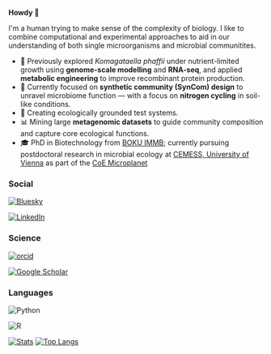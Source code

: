 **Howdy 🤠**

I'm a human trying to make sense of the complexity of biology. I like to combine computational and experimental approaches to aid in our understanding of both single microorganisms and microbial communitites. 

* 🌱 Previously explored *Komagataella phaffii* under nutrient-limited growth using **genome-scale modelling** and **RNA-seq**, and applied **metabolic engineering** to improve recombinant protein production.
* 🧪 Currently focused on **synthetic community (SynCom) design** to unravel microbiome function — with a focus on **nitrogen cycling** in soil-like conditions.
* 🧫 Creating ecologically grounded test systems.
* 📊 Mining large **metagenomic datasets** to guide community composition and capture core ecological functions.
* 🎓 PhD in Biotechnology from [BOKU IMMB](https://boku.ac.at/en/btlw/immb); currently pursuing postdoctoral research in microbial ecology at [CEMESS, University of Vienna](https://cemess.univie.ac.at/) as part of the [CoE Microplanet](https://www.microplanet.at/)


### Social
[![Bluesky](https://img.shields.io/badge/bluesky-bcoltman.bsky.social-0285FF?logo=bluesky&logoColor=white)](https://bsky.app/profile/bcoltman.bsky.social)

[![LinkedIn](https://img.shields.io/badge/linkedin-benjamincoltman-0077B5?logo=LinkedIn&logoColor=white&label=LinkedIn)](https://www.linkedin.com/in/benjamincoltman/)


### Science
[![orcid](https://img.shields.io/badge/-0000--0001--8573--0229-010?&logo=ORCID)](https://orcid.org/my-orcid?orcid=0000-0001-8573-0229)&nbsp;

[![Google Scholar](https://img.shields.io/badge/-publications-100?&logo=Google-Scholar)](https://scholar.google.co/citations?user=NKMevKIAAAAJ)&nbsp;

### Languages

![Python](https://img.shields.io/badge/-Python-000?&logo=Python)&nbsp;

![R](https://img.shields.io/badge/-R-000?&logo=R)


[![Stats](https://github-readme-stats.vercel.app/api?username=bcoltman&theme=cobalt&show_icons=true&include_all_commits=true)](https://github.com/bcoltman)
[![Top Langs](https://github-readme-stats.vercel.app/api/top-langs?username=bcoltman&layout=compact&theme=cobalt&card_width=340)](https://github.com/bcoltman)


